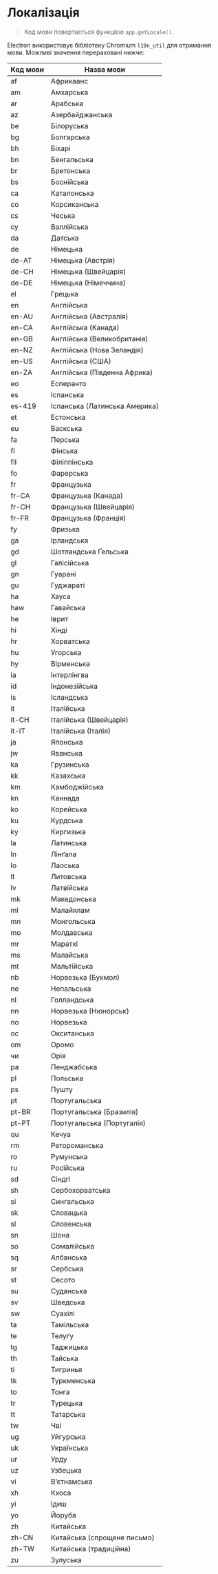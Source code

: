 # Локалізація

> Код мови повертається функцією `app.getLocale()`.

Electron використовує бібліотеку Chromium `l10n_util` для отримання мови. Можливі значення перераховані нижче:

| Код мови | Назва мови                    |
| -------- | ----------------------------- |
| af       | Африкаанс                     |
| am       | Амхарська                     |
| ar       | Арабська                      |
| az       | Азербайджанська               |
| be       | Білоруська                    |
| bg       | Болгарська                    |
| bh       | Біхарі                        |
| bn       | Бенгальська                   |
| br       | Бретонська                    |
| bs       | Боснійська                    |
| ca       | Каталонська                   |
| co       | Корсиканська                  |
| cs       | Чеська                        |
| cy       | Валлійська                    |
| da       | Датська                       |
| de       | Німецька                      |
| de-AT    | Німецька (Австрія)            |
| de-CH    | Німецька (Швейцарія)          |
| de-DE    | Німецька (Німеччина)          |
| el       | Грецька                       |
| en       | Англійська                    |
| en-AU    | Англійська (Австралія)        |
| en-CA    | Англійська (Канада)           |
| en-GB    | Англійська (Великобританія)   |
| en-NZ    | Англійська (Нова Зеландія)    |
| en-US    | Англійська (США)              |
| en-ZA    | Англійська (Південна Африка)  |
| eo       | Есперанто                     |
| es       | Іспанська                     |
| es-419   | Іспанська (Латинська Америка) |
| et       | Естонська                     |
| eu       | Баскська                      |
| fa       | Перська                       |
| fi       | Фінська                       |
| fil      | Філіппінська                  |
| fo       | Фарерська                     |
| fr       | Французька                    |
| fr-CA    | Французька (Канада)           |
| fr-CH    | Французька (Швейцарія)        |
| fr-FR    | Французька (Франція)          |
| fy       | Фризька                       |
| ga       | Ірландська                    |
| gd       | Шотландська Ґельська          |
| gl       | Галісійська                   |
| gn       | Гуарані                       |
| gu       | Гуджараті                     |
| ha       | Хауса                         |
| haw      | Гавайська                     |
| he       | Іврит                         |
| hi       | Хінді                         |
| hr       | Хорватська                    |
| hu       | Угорська                      |
| hy       | Вірменська                    |
| ia       | Інтерлінгва                   |
| id       | Індонезійська                 |
| is       | Ісландська                    |
| it       | Італійська                    |
| it-CH    | Італійська (Швейцарія)        |
| it-IT    | Італійська (Італія)           |
| ja       | Японська                      |
| jw       | Яванська                      |
| ka       | Грузинська                    |
| kk       | Казахська                     |
| km       | Камбоджійська                 |
| kn       | Каннада                       |
| ko       | Корейська                     |
| ku       | Курдська                      |
| ky       | Киргизька                     |
| la       | Латинська                     |
| ln       | Лінґала                       |
| lo       | Лаоська                       |
| lt       | Литовська                     |
| lv       | Латвійська                    |
| mk       | Македонська                   |
| ml       | Малайялам                     |
| mn       | Монгольська                   |
| mo       | Молдавська                    |
| mr       | Маратхі                       |
| ms       | Малайська                     |
| mt       | Мальтійська                   |
| nb       | Норвезька (Букмол)            |
| ne       | Непальська                    |
| nl       | Голландська                   |
| nn       | Норвезька (Нюнорськ)          |
| no       | Норвезька                     |
| oc       | Окситанська                   |
| om       | Оромо                         |
| чи       | Орія                          |
| pa       | Пенджабська                   |
| pl       | Польська                      |
| ps       | Пушту                         |
| pt       | Португальська                 |
| pt-BR    | Португальська (Бразилія)      |
| pt-PT    | Португальська (Португалія)    |
| qu       | Кечуа                         |
| rm       | Ретороманська                 |
| ro       | Румунська                     |
| ru       | Російська                     |
| sd       | Сіндгі                        |
| sh       | Сербохорватська               |
| si       | Сингальська                   |
| sk       | Словацька                     |
| sl       | Словенська                    |
| sn       | Шона                          |
| so       | Сомалійська                   |
| sq       | Албанська                     |
| sr       | Сербська                      |
| st       | Сесото                        |
| su       | Суданська                     |
| sv       | Шведська                      |
| sw       | Суахілі                       |
| ta       | Тамільська                    |
| te       | Телуґу                        |
| tg       | Таджицька                     |
| th       | Тайська                       |
| ti       | Тигринья                      |
| tk       | Туркменська                   |
| to       | Тонга                         |
| tr       | Турецька                      |
| tt       | Татарська                     |
| tw       | Чві                           |
| ug       | Уйгурська                     |
| uk       | Українська                    |
| ur       | Урду                          |
| uz       | Узбецька                      |
| vi       | В’єтнамська                   |
| xh       | Кхоса                         |
| yi       | Ідиш                          |
| yo       | Йоруба                        |
| zh       | Китайська                     |
| zh-CN    | Китайська (спрощене письмо)   |
| zh-TW    | Китайська (традиційна)        |
| zu       | Зулуська                      |
